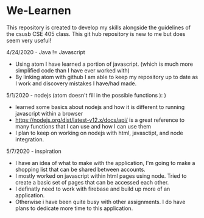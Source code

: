 # We-Learnen
This repository is created to develop my skills alongside the guidelines of the csusb CSE 405 class.
This git hub repository is new to me but does seem very useful!

4/24/2020 - Java != Javascript
  - Using atom I have learned a portion of javascript. (which is much more simplified code than I have ever worked with)
  - By linking atom with github I am able to keep my repository up to date as I work and discovery mistakes I have/had made.

5/1/2020 - nodejs (atom doesn't fill in the possible functions ): )
  - learned some basics about nodejs and how it is different to running javascript within a browser
  - https://nodejs.org/dist/latest-v12.x/docs/api/ is a great reference to many functions that I can use and how I can use them
  - I plan to keep on working on nodejs with html, javasctipt, and node integration.

5/7/2020 - inspiration
  - I have an idea of what to make with the application, I'm going to make a shopping list that can be shared between accounts.
  - I mostly worked on javascript within html pages using node. Tried to create a basic set of pages that can be accessed each other.
  - I definatly need to work with firebase and build up more of an application.
  - Otherwise i have been quite busy with other assignments. I do have plans to dedicate more time to this application.
